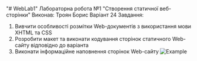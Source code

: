 "# WebLab1" 
Лабораторна робота №1 "Створення статичної веб-сторінки"
Виконав: Троян Борис
Варіант 24
Завдання:
1. Вивчити особливості розмітки Web-документів з використання мови XHTML та CSS
2. Розробити макет та виконати кодування сторінок статичного Web-сайту відповідно до варіанта
3. Виконати інформаційне наповнення сторінок Web-сайту
![Example](github.com/shumnyj/WebLabWorks/Lab1/213.JPG)
